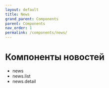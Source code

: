 ```yaml
---
layout: default
title: News
grand_parent: Components
parent: Components
nav_order: 1
permalink: /components/news/
---
```


# Компоненты новостей

- news
- news.list
- news.detail

